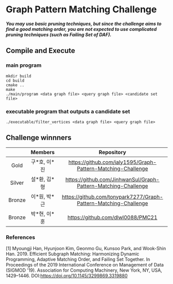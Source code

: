 # Graph Pattern Matching Challenge
***You may use basic pruning techniques, but since the challenge aims to find a good matching order, you are not expected to use complicated pruning techniques (such as Failing Set of DAF).***
## Compile and Execute 
### main program
```
mkdir build
cd build
cmake ..
make
./main/program <data graph file> <query graph file> <candidate set file>
```
### executable program that outputs a candidate set
```
./executable/filter_vertices <data graph file> <query graph file>
```

## Challenge winnners
|  | Members | Repository |
| :---: | :---: | :---: |
| Gold | 구\*호, 이\*진 | https://github.com/ialy1595/Graph-Pattern-Matching-Challenge |
| Silver | 설\*환, 김\*형 | https://github.com/JinhwanSul/Graph-Pattern-Matching-Challenge |
| Bronze | 이\*원, 박\*근 | https://github.com/tonypark7277/Graph-Pattern-Matching-Challenge |
| Bronze | 박\*현, 이\*훈 | https://github.com/dlwl0088/PMC21 |

### References
[1] Myoungji Han, Hyunjoon Kim, Geonmo Gu, Kunsoo Park, and Wook-Shin Han. 2019. Efficient Subgraph Matching: Harmonizing Dynamic Programming, Adaptive Matching Order, and Failing Set Together. In Proceedings of the 2019 International Conference on Management of Data (SIGMOD '19). Association for Computing Machinery, New York, NY, USA, 1429–1446. DOI:https://doi.org/10.1145/3299869.3319880
